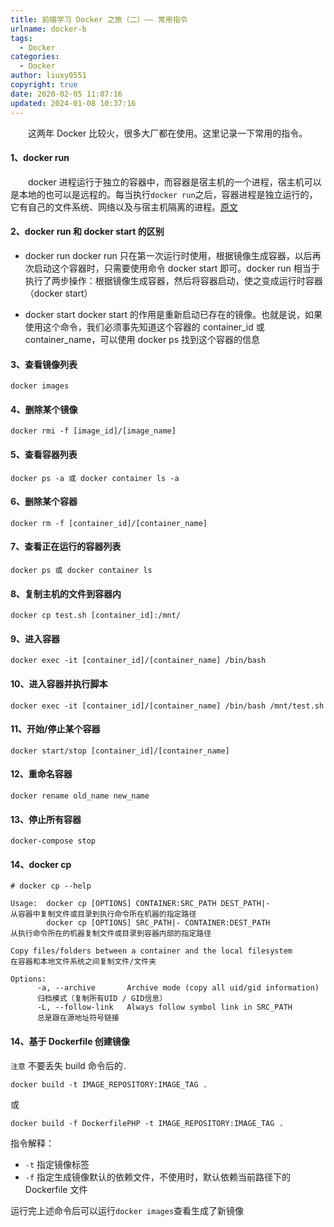 ```yaml
---
title: 前端学习 Docker 之旅（二）—— 常用指令
urlname: docker-b
tags:
  - Docker
categories:
  - Docker
author: liuxy0551
copyright: true
date: 2020-02-05 11:07:16
updated: 2024-01-08 10:37:16
---
```



&emsp;&emsp;这两年 Docker 比较火，很多大厂都在使用。这里记录一下常用的指令。

<!--more-->


#### 1、docker run

&emsp;&emsp;docker 进程运行于独立的容器中，而容器是宿主机的一个进程，宿主机可以是本地的也可以是远程的。每当执行`docker run`之后，容器进程是独立运行的，它有自己的文件系统、网络以及与宿主机隔离的进程。[原文](https://docs.docker.com/engine/reference/run/#general-form)

#### 2、docker run 和 docker start 的区别

- docker run
docker run 只在第一次运行时使用，根据镜像生成容器，以后再次启动这个容器时，只需要使用命令 docker start 即可。docker run 相当于执行了两步操作：根据镜像生成容器，然后将容器启动，使之变成运行时容器（docker start）

- docker start
docker start 的作用是重新启动已存在的镜像。也就是说，如果使用这个命令，我们必须事先知道这个容器的 container_id 或 container_name，可以使用 docker ps 找到这个容器的信息

#### 3、查看镜像列表

``` shell
docker images
```

#### 4、删除某个镜像

``` shell
docker rmi -f [image_id]/[image_name]
```

#### 5、查看容器列表

``` shell
docker ps -a 或 docker container ls -a
```

#### 6、删除某个容器

``` shell
docker rm -f [container_id]/[container_name]
```

#### 7、查看正在运行的容器列表

``` shell
docker ps 或 docker container ls
```

#### 8、复制主机的文件到容器内

``` shell
docker cp test.sh [container_id]:/mnt/
```

#### 9、进入容器

``` shell
docker exec -it [container_id]/[container_name] /bin/bash
```

#### 10、进入容器并执行脚本

``` shell
docker exec -it [container_id]/[container_name] /bin/bash /mnt/test.sh
```

#### 11、开始/停止某个容器

``` shell
docker start/stop [container_id]/[container_name]
```

#### 12、重命名容器

``` shell
docker rename old_name new_name
```

#### 13、停止所有容器

``` shell
docker-compose stop
```

#### 14、docker cp

```
# docker cp --help

Usage:  docker cp [OPTIONS] CONTAINER:SRC_PATH DEST_PATH|-
从容器中复制文件或目录到执行命令所在机器的指定路径
        docker cp [OPTIONS] SRC_PATH|- CONTAINER:DEST_PATH
从执行命令所在的机器复制文件或目录到容器内部的指定路径

Copy files/folders between a container and the local filesystem
在容器和本地文件系统之间复制文件/文件夹

Options:
      -a, --archive       Archive mode (copy all uid/gid information)
      归档模式（复制所有UID / GID信息）
      -L, --follow-link   Always follow symbol link in SRC_PATH
      总是跟在源地址符号链接
```

#### 14、基于 Dockerfile 创建镜像

`注意` 不要丢失 build 命令后的`.`

``` shell
docker build -t IMAGE_REPOSITORY:IMAGE_TAG .
```
或
``` shell
docker build -f DockerfilePHP -t IMAGE_REPOSITORY:IMAGE_TAG .
```

指令解释：
- `-t` 指定镜像标签
- `-f` 指定生成镜像默认的依赖文件，不使用时，默认依赖当前路径下的 Dockerfile 文件

运行完上述命令后可以运行`docker images`查看生成了新镜像
